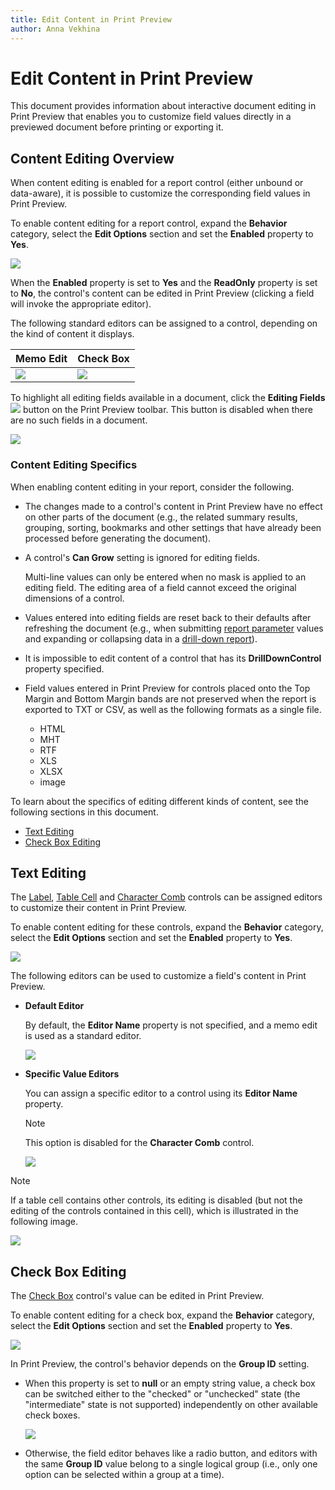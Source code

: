 ```yaml
---
title: Edit Content in Print Preview
author: Anna Vekhina
---
```

# Edit Content in Print Preview

This document provides information about interactive document editing in Print Preview that enables you to customize field values directly in a previewed document before printing or exporting it.

## Content Editing Overview
When content editing is enabled for a report control (either unbound or data-aware), it is possible to customize the corresponding field values in Print Preview.

To enable content editing for a report control, expand the **Behavior** category, select the **Edit Options** section and set the **Enabled** property to **Yes**.

![](../../../images/eurd-web-content-editing-enable.png)

When the **Enabled** property is set to **Yes** and the **ReadOnly** property is set to **No**, the control's content can be edited in Print Preview (clicking a field will invoke the appropriate editor).

The following standard editors can be assigned to a control, depending on the kind of content it displays.

| Memo Edit | Check Box |
|---|---|
| ![](../../../images/eurd-web-content-editing-memoedit.png) | ![](../../../images/eurd-web-content-editing-checkboxe.png) |

To highlight all editing fields available in a document, click the **Editing Fields** ![](../../../images/eurd-web-eform-editing-fields-button.png) button on the Print Preview toolbar. This button is disabled when there are no such fields in a document.

![](../../../images/eurd-web-content-editing-fields-highlight-ribbon.png)

### Content Editing Specifics

When enabling content editing in your report, consider the following.

* The changes made to a control's content in Print Preview have no effect on other parts of the document (e.g., the related summary results, grouping, sorting, bookmarks and other settings that have already been processed before generating the document).
* A control's **Can Grow** setting is ignored for editing fields.
	
	Multi-line values can only be entered when no mask is applied to an editing field. The editing area of a field cannot exceed the original dimensions of a control.
* Values entered into editing fields are reset back to their defaults after refreshing the document (e.g., when submitting [report parameter](..\shape-report-data\use-report-parameters.md) values and expanding or collapsing data in a [drill-down report](create-drill-down-reports.md)).
* It is impossible to edit content of a control that has its **DrillDownControl** property specified.
* Field values entered in Print Preview for controls placed onto the Top Margin and Bottom Margin bands are not preserved when the report is exported to TXT or CSV, as well as the following formats as a single file.
	
	* HTML
	* MHT
	* RTF
	* XLS
	* XLSX
	* image

To learn about the specifics of editing different kinds of content, see the following sections in this document.

* [Text Editing](#textediting)
* [Check Box Editing](#editingcheckbox)


## Text Editing
The [Label](..\use-report-elements\use-basic-report-controls\label.md), [Table Cell](..\use-report-elements\use-tables.md) and [Character Comb](..\use-report-elements\use-basic-report-controls\character-comb.md) controls can be assigned editors to customize their content in Print Preview.

To enable content editing for these controls, expand the **Behavior** category, select the **Edit Options** section and set the **Enabled** property to **Yes**.

![](../../../images/eurd-web-content-editing-enable.png)

The following editors can be used to customize a field's content in Print Preview.

* **Default Editor**
	
	By default, the **Editor Name** property is not specified, and a memo edit is used as a standard editor.
	
	![](../../../images/eurd-web-content-editing-memoedit.png)
* **Specific Value Editors**
	
	You can assign a specific editor to a control using its **Editor Name** property.

    > [!NOTE]
    > This option is disabled for the **Character Comb** control.
	
	![](../../../images/eurd-web-content-editing-specific-editor.png)
	
	
> [!NOTE]
> If a table cell contains other controls, its editing is disabled (but not the editing of the controls contained in this cell), which is illustrated in the following image.
> 
> ![](../../../images/eurd-web-content-editing-table-cell-container.png)

## Check Box Editing
The [Check Box](..\use-report-elements\use-basic-report-controls\check-box.md) control's value can be edited in Print Preview.

To enable content editing for a check box, expand the **Behavior** category, select the **Edit Options** section and set the **Enabled** property to **Yes**.

![](../../../images/eurd-web-content-editing-enable-checkbox.png)

In Print Preview, the control's behavior depends on the **Group ID** setting.

* When this property is set to **null** or an empty string value, a check box can be switched either to the "checked" or "unchecked" state (the "intermediate" state is not supported) independently on other available check boxes.
	
	![](../../../images/eurd-web-content-editing-checkboxe.png)

* Otherwise, the field editor behaves like a radio button, and editors with the same **Group ID** value belong to a single logical group (i.e., only one option can be selected within a group at a time).



